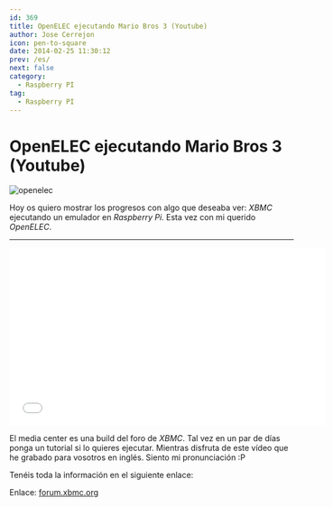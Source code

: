 ```yaml
---
id: 369
title: OpenELEC ejecutando Mario Bros 3 (Youtube)
author: Jose Cerrejon
icon: pen-to-square
date: 2014-02-25 11:30:12
prev: /es/
next: false
category:
  - Raspberry PI
tag:
  - Raspberry PI
---
```


# OpenELEC ejecutando Mario Bros 3 (Youtube)

![openelec](/images/2014/02/openelec_mbros.jpg)

Hoy os quiero mostrar los progresos con algo que deseaba ver: *XBMC* ejecutando un emulador en *Raspberry Pi*. Esta vez con mi querido *OpenELEC*.

- - -
<iframe width="560" height="315" src="//www.youtube.com/embed/0PdunXhuGm0" frameborder="0" allowfullscreen></iframe>

El media center es una build del foro de *XBMC*. Tal vez en un par de días ponga un tutorial si lo quieres ejecutar. Mientras disfruta de este vídeo que he grabado para vosotros en inglés. Siento mi pronunciación :P

Tenéis toda la información en el siguiente enlace:

Enlace: [forum.xbmc.org](http://forum.xbmc.org/showthread.php?tid=171180&page=8)